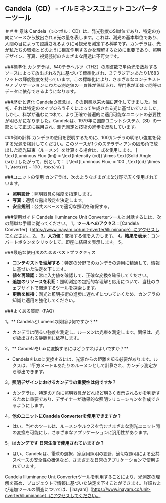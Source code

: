 ## Candela（CD） - イルミネンスユニットコンバーターツール

＃＃＃ 意味
Candela（シンボル：CD）は、発光強度のSI単位であり、特定の方向にソースから放出される光の量を表します。これは、測光の基本単位であり、人間の目によって認識されるように可視光を測定する科学です。カンデラは、光が私たちの環境とどのように相互作用するかを理解するために重要であり、照明デザイン、写真、視覚芸術のさまざまな用途に不可欠です。

###標準化
カンデラは、540テラヘルツ（THZ）の周波数で単色光を放射するソースによって放出される光に基づいて標準化され、ステラジアンあたり1/683ワットの輝度強度を持っています。この標準化により、さまざまなコンテキストやアプリケーションにわたる測定値の一貫性が保証され、専門家が正確で同等のデータに依存できるようになります。

###歴史と進化
Candelaの概念は、その創業以来大幅に進化してきました。当初、それは特定のタイプのろうそくによって生成される光に基づいていました。しかし、科学が進むにつれて、より正確で普遍的に適用可能なユニットの必要性が明らかになりました。Candelaは、1979年に国際ユニットシステム（SI）の一部として正式に採用され、測光測定と技術の進歩を反映しています。

###例の計算
カンデラの使用を説明するために、100カンデラの明るい強度を発する光源を検討してください。このソースが1つのステラディアンの固形角で放出した総光磁束（ルーメン）を計算する場合は、式を使用します。
\[ \text{Luminous Flux (lm)} = \text{Intensity (cd)} \times \text{Solid Angle (sr)} \]
したがって、例として：
\[ \text{Luminous Flux} = 100 \, \text{cd} \times 1 \, \text{sr} = 100 \, \text{lm} \]

###ユニットの使用
カンデラは、次のようなさまざまな分野で広く使用されています。
-  **照明設計**：照明器具の強度を指定します。
-  **写真**：適切な露出設定を決定します。
-  **安全規制**：公共スペースで適切な照明を確保する。

###使用ガイド
Candela Illuminance Unit Converterツールと対話するには、次の簡単な手順に従ってください。
1。**ツールへのアクセス**：[Candela Converter]（https://www.inayam.co/unit-nverter/illuminance）にアクセスしてください。
2。
3。**入力値**：変換する値を入力します。
4。**結果を表示**：コンバートボタンをクリックして、即座に結果を表示します。
5。

###最適な使用法のためのベストプラクティス
-  **コンテキストを理解する**：特定の分野でのカンデラの適用に精通して、情報に基づいた決定を下します。
-  **値を再確認**：常に入力値を確認して、正確な変換を確保してください。
-  **追加のリソースを利用**：照明測定の包括的な理解と応用について、当社のウェブサイトで関連するツールを探索します。
-  **更新を維持**：測光と照明技術の進歩に遅れずについていくため、カンデラの知識と適用を強化してください。

###よくある質問（FAQ）

1。** CandelaとLumensの関係は何ですか？**
- カンデラは明るい強度を測定し、ルーメンは光束を測定します。関係は、光が放出される静脈角に依存します。

2。** CandelaをLuxに変換するにはどうすればよいですか？**
-  CandelaをLuxに変換するには、光源からの距離を知る必要があります。ルクスは、1平方メートルあたりのルーメンとして計算され、カンデラ測定から導出できます。

3。**照明デザインにおけるカンデラの重要性は何ですか？**
- カンデラは、特定の方向に照明器具がどれほど明るく表示されるかを判断するために重要であり、デザイナーが効果的な照明ソリューションを作成できるようにします。

4。**他のユニットにCandela Converterを使用できますか？**
- はい、当社のツールは、ルーメンやルクスを含むさまざまな測光ユニット間の変換を可能にし、さまざまなアプリケーションに汎用性があります。

5。**はカンデです 日常生活で使用されていますか？**
- はい、Candelaは、電球の選択、家庭用照明の設計、適切な照明による公共スペースの安全性の確保など、さまざまな日常のアプリケーションで使用されています。

Candela Illuminance Unit Converterツールを利用することにより、光測定の理解を高め、プロジェクトで情報に基づいた決定を下すことができます。詳細および追加ツールの調査については、[inayam]（https://www.inayam.co/unit-nverter/illuminance）にアクセスしてください。